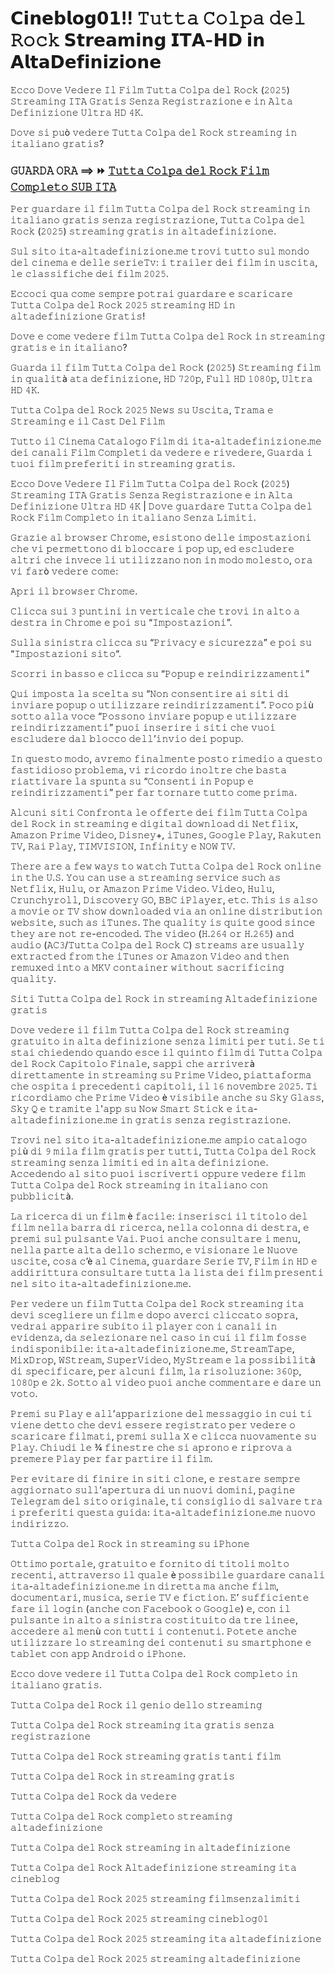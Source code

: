# 𝗖𝗶𝗻𝗲𝗯𝗹𝗼𝗴𝟬𝟭!! 𝚃𝚞𝚝𝚝𝚊 𝙲𝚘𝚕𝚙𝚊 𝚍𝚎𝚕 𝚁𝚘𝚌𝚔 𝗦𝘁𝗿𝗲𝗮𝗺𝗶𝗻𝗴 𝗜𝗧𝗔-𝗛𝗗 𝗶𝗻 𝗔𝗹𝘁𝗮𝗗𝗲𝗳𝗶𝗻𝗶𝘇𝗶𝗼𝗻𝗲

𝙴𝚌𝚌𝚘 𝙳𝚘𝚟𝚎 𝚅𝚎𝚍𝚎𝚛𝚎 𝙸𝚕 𝙵𝚒𝚕𝚖 𝚃𝚞𝚝𝚝𝚊 𝙲𝚘𝚕𝚙𝚊 𝚍𝚎𝚕 𝚁𝚘𝚌𝚔 (𝟸𝟶𝟸𝟻) 𝚂𝚝𝚛𝚎𝚊𝚖𝚒𝚗𝚐 𝙸𝚃𝙰 𝙶𝚛𝚊𝚝𝚒𝚜 𝚂𝚎𝚗𝚣𝚊 𝚁𝚎𝚐𝚒𝚜𝚝𝚛𝚊𝚣𝚒𝚘𝚗𝚎 𝚎 𝚒𝚗 𝙰𝚕𝚝𝚊 𝙳𝚎𝚏𝚒𝚗𝚒𝚣𝚒𝚘𝚗𝚎 𝚄𝚕𝚝𝚛𝚊 𝙷𝙳 𝟺𝙺.

𝙳𝚘𝚟𝚎 𝚜𝚒 𝚙𝚞ò 𝚟𝚎𝚍𝚎𝚛𝚎 𝚃𝚞𝚝𝚝𝚊 𝙲𝚘𝚕𝚙𝚊 𝚍𝚎𝚕 𝚁𝚘𝚌𝚔 𝚜𝚝𝚛𝚎𝚊𝚖𝚒𝚗𝚐 𝚒𝚗 𝚒𝚝𝚊𝚕𝚒𝚊𝚗𝚘 𝚐𝚛𝚊𝚝𝚒𝚜?

### 𝙶𝚄𝙰𝚁𝙳𝙰 𝙾𝚁𝙰 ⟹ ⏩ [𝚃𝚞𝚝𝚝𝚊 𝙲𝚘𝚕𝚙𝚊 𝚍𝚎𝚕 𝚁𝚘𝚌𝚔 𝙵𝚒𝚕𝚖 𝙲𝚘𝚖𝚙𝚕𝚎𝚝𝚘 𝚂𝚄𝙱 𝙸𝚃𝙰](https://tinyurl.com/2d92thhv)

𝙿𝚎𝚛 𝚐𝚞𝚊𝚛𝚍𝚊𝚛𝚎 𝚒𝚕 𝚏𝚒𝚕𝚖 𝚃𝚞𝚝𝚝𝚊 𝙲𝚘𝚕𝚙𝚊 𝚍𝚎𝚕 𝚁𝚘𝚌𝚔 𝚜𝚝𝚛𝚎𝚊𝚖𝚒𝚗𝚐 𝚒𝚗 𝚒𝚝𝚊𝚕𝚒𝚊𝚗𝚘 𝚐𝚛𝚊𝚝𝚒𝚜 𝚜𝚎𝚗𝚣𝚊 𝚛𝚎𝚐𝚒𝚜𝚝𝚛𝚊𝚣𝚒𝚘𝚗𝚎, 𝚃𝚞𝚝𝚝𝚊 𝙲𝚘𝚕𝚙𝚊 𝚍𝚎𝚕 𝚁𝚘𝚌𝚔 (𝟸𝟶𝟸𝟻) 𝚜𝚝𝚛𝚎𝚊𝚖𝚒𝚗𝚐 𝚐𝚛𝚊𝚝𝚒𝚜 𝚒𝚗 𝚊𝚕𝚝𝚊𝚍𝚎𝚏𝚒𝚗𝚒𝚣𝚒𝚘𝚗𝚎.

𝚂𝚞𝚕 𝚜𝚒𝚝𝚘 𝚒𝚝𝚊-𝚊𝚕𝚝𝚊𝚍𝚎𝚏𝚒𝚗𝚒𝚣𝚒𝚘𝚗𝚎.𝚖𝚎 𝚝𝚛𝚘𝚟𝚒 𝚝𝚞𝚝𝚝𝚘 𝚜𝚞𝚕 𝚖𝚘𝚗𝚍𝚘 𝚍𝚎𝚕 𝚌𝚒𝚗𝚎𝚖𝚊 𝚎 𝚍𝚎𝚕𝚕𝚎 𝚜𝚎𝚛𝚒𝚎𝚃𝚟: 𝚒 𝚝𝚛𝚊𝚒𝚕𝚎𝚛 𝚍𝚎𝚒 𝚏𝚒𝚕𝚖 𝚒𝚗 𝚞𝚜𝚌𝚒𝚝𝚊, 𝚕𝚎 𝚌𝚕𝚊𝚜𝚜𝚒𝚏𝚒𝚌𝚑𝚎 𝚍𝚎𝚒 𝚏𝚒𝚕𝚖 𝟸𝟶𝟸𝟻.

𝙴𝚌𝚌𝚘𝚌𝚒 𝚚𝚞𝚊 𝚌𝚘𝚖𝚎 𝚜𝚎𝚖𝚙𝚛𝚎 𝚙𝚘𝚝𝚛𝚊𝚒 𝚐𝚞𝚊𝚛𝚍𝚊𝚛𝚎 𝚎 𝚜𝚌𝚊𝚛𝚒𝚌𝚊𝚛𝚎 𝚃𝚞𝚝𝚝𝚊 𝙲𝚘𝚕𝚙𝚊 𝚍𝚎𝚕 𝚁𝚘𝚌𝚔 𝟸𝟶𝟸𝟻 𝚜𝚝𝚛𝚎𝚊𝚖𝚒𝚗𝚐 𝙷𝙳 𝚒𝚗 𝚊𝚕𝚝𝚊𝚍𝚎𝚏𝚒𝚗𝚒𝚣𝚒𝚘𝚗𝚎 𝙶𝚛𝚊𝚝𝚒𝚜!

𝙳𝚘𝚟𝚎 𝚎 𝚌𝚘𝚖𝚎 𝚟𝚎𝚍𝚎𝚛𝚎 𝚏𝚒𝚕𝚖 𝚃𝚞𝚝𝚝𝚊 𝙲𝚘𝚕𝚙𝚊 𝚍𝚎𝚕 𝚁𝚘𝚌𝚔 𝚒𝚗 𝚜𝚝𝚛𝚎𝚊𝚖𝚒𝚗𝚐 𝚐𝚛𝚊𝚝𝚒𝚜 𝚎 𝚒𝚗 𝚒𝚝𝚊𝚕𝚒𝚊𝚗𝚘?

𝙶𝚞𝚊𝚛𝚍𝚊 𝚒𝚕 𝚏𝚒𝚕𝚖 𝚃𝚞𝚝𝚝𝚊 𝙲𝚘𝚕𝚙𝚊 𝚍𝚎𝚕 𝚁𝚘𝚌𝚔 (𝟸𝟶𝟸𝟻) 𝚂𝚝𝚛𝚎𝚊𝚖𝚒𝚗𝚐 𝚏𝚒𝚕𝚖 𝚒𝚗 𝚚𝚞𝚊𝚕𝚒𝚝à 𝚊𝚝𝚊 𝚍𝚎𝚏𝚒𝚗𝚒𝚣𝚒𝚘𝚗𝚎, 𝙷𝙳 𝟽𝟸𝟶𝚙, 𝙵𝚞𝚕𝚕 𝙷𝙳 𝟷𝟶𝟾𝟶𝚙, 𝚄𝚕𝚝𝚛𝚊 𝙷𝙳 𝟺𝙺.

𝚃𝚞𝚝𝚝𝚊 𝙲𝚘𝚕𝚙𝚊 𝚍𝚎𝚕 𝚁𝚘𝚌𝚔 𝟸𝟶𝟸𝟻 𝙽𝚎𝚠𝚜 𝚜𝚞 𝚄𝚜𝚌𝚒𝚝𝚊, 𝚃𝚛𝚊𝚖𝚊 𝚎 𝚂𝚝𝚛𝚎𝚊𝚖𝚒𝚗𝚐 𝚎 𝚒𝚕 𝙲𝚊𝚜𝚝 𝙳𝚎𝚕 𝙵𝚒𝚕𝚖

𝚃𝚞𝚝𝚝𝚘 𝚒𝚕 𝙲𝚒𝚗𝚎𝚖𝚊 𝙲𝚊𝚝𝚊𝚕𝚘𝚐𝚘 𝙵𝚒𝚕𝚖 𝚍𝚒 𝚒𝚝𝚊-𝚊𝚕𝚝𝚊𝚍𝚎𝚏𝚒𝚗𝚒𝚣𝚒𝚘𝚗𝚎.𝚖𝚎 𝚍𝚎𝚒 𝚌𝚊𝚗𝚊𝚕𝚒 𝙵𝚒𝚕𝚖 𝙲𝚘𝚖𝚙𝚕𝚎𝚝𝚒 𝚍𝚊 𝚟𝚎𝚍𝚎𝚛𝚎 𝚎 𝚛𝚒𝚟𝚎𝚍𝚎𝚛𝚎, 𝙶𝚞𝚊𝚛𝚍𝚊 𝚒 𝚝𝚞𝚘𝚒 𝚏𝚒𝚕𝚖 𝚙𝚛𝚎𝚏𝚎𝚛𝚒𝚝𝚒 𝚒𝚗 𝚜𝚝𝚛𝚎𝚊𝚖𝚒𝚗𝚐 𝚐𝚛𝚊𝚝𝚒𝚜.

𝙴𝚌𝚌𝚘 𝙳𝚘𝚟𝚎 𝚅𝚎𝚍𝚎𝚛𝚎 𝙸𝚕 𝙵𝚒𝚕𝚖 𝚃𝚞𝚝𝚝𝚊 𝙲𝚘𝚕𝚙𝚊 𝚍𝚎𝚕 𝚁𝚘𝚌𝚔 (𝟸𝟶𝟸𝟻) 𝚂𝚝𝚛𝚎𝚊𝚖𝚒𝚗𝚐 𝙸𝚃𝙰 𝙶𝚛𝚊𝚝𝚒𝚜 𝚂𝚎𝚗𝚣𝚊 𝚁𝚎𝚐𝚒𝚜𝚝𝚛𝚊𝚣𝚒𝚘𝚗𝚎 𝚎 𝚒𝚗 𝙰𝚕𝚝𝚊 𝙳𝚎𝚏𝚒𝚗𝚒𝚣𝚒𝚘𝚗𝚎 𝚄𝚕𝚝𝚛𝚊 𝙷𝙳 𝟺𝙺 | 𝙳𝚘𝚟𝚎 𝚐𝚞𝚊𝚛𝚍𝚊𝚛𝚎 𝚃𝚞𝚝𝚝𝚊 𝙲𝚘𝚕𝚙𝚊 𝚍𝚎𝚕 𝚁𝚘𝚌𝚔 𝙵𝚒𝚕𝚖 𝙲𝚘𝚖𝚙𝚕𝚎𝚝𝚘 𝚒𝚗 𝚒𝚝𝚊𝚕𝚒𝚊𝚗𝚘 𝚂𝚎𝚗𝚣𝚊 𝙻𝚒𝚖𝚒𝚝𝚒.

𝙶𝚛𝚊𝚣𝚒𝚎 𝚊𝚕 𝚋𝚛𝚘𝚠𝚜𝚎𝚛 𝙲𝚑𝚛𝚘𝚖𝚎, 𝚎𝚜𝚒𝚜𝚝𝚘𝚗𝚘 𝚍𝚎𝚕𝚕𝚎 𝚒𝚖𝚙𝚘𝚜𝚝𝚊𝚣𝚒𝚘𝚗𝚒 𝚌𝚑𝚎 𝚟𝚒 𝚙𝚎𝚛𝚖𝚎𝚝𝚝𝚘𝚗𝚘 𝚍𝚒 𝚋𝚕𝚘𝚌𝚌𝚊𝚛𝚎 𝚒 𝚙𝚘𝚙 𝚞𝚙, 𝚎𝚍 𝚎𝚜𝚌𝚕𝚞𝚍𝚎𝚛𝚎 𝚊𝚕𝚝𝚛𝚒 𝚌𝚑𝚎 𝚒𝚗𝚟𝚎𝚌𝚎 𝚕𝚒 𝚞𝚝𝚒𝚕𝚒𝚣𝚣𝚊𝚗𝚘 𝚗𝚘𝚗 𝚒𝚗 𝚖𝚘𝚍𝚘 𝚖𝚘𝚕𝚎𝚜𝚝𝚘, 𝚘𝚛𝚊 𝚟𝚒 𝚏𝚊𝚛ò 𝚟𝚎𝚍𝚎𝚛𝚎 𝚌𝚘𝚖𝚎:

𝙰𝚙𝚛𝚒 𝚒𝚕 𝚋𝚛𝚘𝚠𝚜𝚎𝚛 𝙲𝚑𝚛𝚘𝚖𝚎.

𝙲𝚕𝚒𝚌𝚌𝚊 𝚜𝚞𝚒 𝟹 𝚙𝚞𝚗𝚝𝚒𝚗𝚒 𝚒𝚗 𝚟𝚎𝚛𝚝𝚒𝚌𝚊𝚕𝚎 𝚌𝚑𝚎 𝚝𝚛𝚘𝚟𝚒 𝚒𝚗 𝚊𝚕𝚝𝚘 𝚊 𝚍𝚎𝚜𝚝𝚛𝚊 𝚒𝚗 𝙲𝚑𝚛𝚘𝚖𝚎 𝚎 𝚙𝚘𝚒 𝚜𝚞 “𝙸𝚖𝚙𝚘𝚜𝚝𝚊𝚣𝚒𝚘𝚗𝚒”.

𝚂𝚞𝚕𝚕𝚊 𝚜𝚒𝚗𝚒𝚜𝚝𝚛𝚊 𝚌𝚕𝚒𝚌𝚌𝚊 𝚜𝚞 “𝙿𝚛𝚒𝚟𝚊𝚌𝚢 𝚎 𝚜𝚒𝚌𝚞𝚛𝚎𝚣𝚣𝚊” 𝚎 𝚙𝚘𝚒 𝚜𝚞 “𝙸𝚖𝚙𝚘𝚜𝚝𝚊𝚣𝚒𝚘𝚗𝚒 𝚜𝚒𝚝𝚘“.

𝚂𝚌𝚘𝚛𝚛𝚒 𝚒𝚗 𝚋𝚊𝚜𝚜𝚘 𝚎 𝚌𝚕𝚒𝚌𝚌𝚊 𝚜𝚞 “𝙿𝚘𝚙𝚞𝚙 𝚎 𝚛𝚎𝚒𝚗𝚍𝚒𝚛𝚒𝚣𝚣𝚊𝚖𝚎𝚗𝚝𝚒”

𝚀𝚞𝚒 𝚒𝚖𝚙𝚘𝚜𝚝𝚊 𝚕𝚊 𝚜𝚌𝚎𝚕𝚝𝚊 𝚜𝚞 “𝙽𝚘𝚗 𝚌𝚘𝚗𝚜𝚎𝚗𝚝𝚒𝚛𝚎 𝚊𝚒 𝚜𝚒𝚝𝚒 𝚍𝚒 𝚒𝚗𝚟𝚒𝚊𝚛𝚎 𝚙𝚘𝚙𝚞𝚙 𝚘 𝚞𝚝𝚒𝚕𝚒𝚣𝚣𝚊𝚛𝚎 𝚛𝚎𝚒𝚗𝚍𝚒𝚛𝚒𝚣𝚣𝚊𝚖𝚎𝚗𝚝𝚒”. 𝙿𝚘𝚌𝚘 𝚙𝚒ù 𝚜𝚘𝚝𝚝𝚘 𝚊𝚕𝚕𝚊 𝚟𝚘𝚌𝚎 “𝙿𝚘𝚜𝚜𝚘𝚗𝚘 𝚒𝚗𝚟𝚒𝚊𝚛𝚎 𝚙𝚘𝚙𝚞𝚙 𝚎 𝚞𝚝𝚒𝚕𝚒𝚣𝚣𝚊𝚛𝚎 𝚛𝚎𝚒𝚗𝚍𝚒𝚛𝚒𝚣𝚣𝚊𝚖𝚎𝚗𝚝𝚒” 𝚙𝚞𝚘𝚒 𝚒𝚗𝚜𝚎𝚛𝚒𝚛𝚎 𝚒 𝚜𝚒𝚝𝚒 𝚌𝚑𝚎 𝚟𝚞𝚘𝚒 𝚎𝚜𝚌𝚕𝚞𝚍𝚎𝚛𝚎 𝚍𝚊𝚕 𝚋𝚕𝚘𝚌𝚌𝚘 𝚍𝚎𝚕𝚕’𝚒𝚗𝚟𝚒𝚘 𝚍𝚎𝚒 𝚙𝚘𝚙𝚞𝚙.

𝙸𝚗 𝚚𝚞𝚎𝚜𝚝𝚘 𝚖𝚘𝚍𝚘, 𝚊𝚟𝚛𝚎𝚖𝚘 𝚏𝚒𝚗𝚊𝚕𝚖𝚎𝚗𝚝𝚎 𝚙𝚘𝚜𝚝𝚘 𝚛𝚒𝚖𝚎𝚍𝚒𝚘 𝚊 𝚚𝚞𝚎𝚜𝚝𝚘 𝚏𝚊𝚜𝚝𝚒𝚍𝚒𝚘𝚜𝚘 𝚙𝚛𝚘𝚋𝚕𝚎𝚖𝚊, 𝚟𝚒 𝚛𝚒𝚌𝚘𝚛𝚍𝚘 𝚒𝚗𝚘𝚕𝚝𝚛𝚎 𝚌𝚑𝚎 𝚋𝚊𝚜𝚝𝚊 𝚛𝚒𝚊𝚝𝚝𝚒𝚟𝚊𝚛𝚎 𝚕𝚊 𝚜𝚙𝚞𝚗𝚝𝚊 𝚜𝚞 “𝙲𝚘𝚗𝚜𝚎𝚗𝚝𝚒 𝚒𝚗 𝙿𝚘𝚙𝚞𝚙 𝚎 𝚛𝚎𝚒𝚗𝚍𝚒𝚛𝚒𝚣𝚣𝚊𝚖𝚎𝚗𝚝𝚒” 𝚙𝚎𝚛 𝚏𝚊𝚛 𝚝𝚘𝚛𝚗𝚊𝚛𝚎 𝚝𝚞𝚝𝚝𝚘 𝚌𝚘𝚖𝚎 𝚙𝚛𝚒𝚖𝚊.

𝙰𝚕𝚌𝚞𝚗𝚒 𝚜𝚒𝚝𝚒 𝙲𝚘𝚗𝚏𝚛𝚘𝚗𝚝𝚊 𝚕𝚎 𝚘𝚏𝚏𝚎𝚛𝚝𝚎 𝚍𝚎𝚒 𝚏𝚒𝚕𝚖 𝚃𝚞𝚝𝚝𝚊 𝙲𝚘𝚕𝚙𝚊 𝚍𝚎𝚕 𝚁𝚘𝚌𝚔 𝚒𝚗 𝚜𝚝𝚛𝚎𝚊𝚖𝚒𝚗𝚐 𝚎 𝚍𝚒𝚐𝚒𝚝𝚊𝚕 𝚍𝚘𝚠𝚗𝚕𝚘𝚊𝚍 𝚍𝚒 𝙽𝚎𝚝𝚏𝚕𝚒𝚡, 𝙰𝚖𝚊𝚣𝚘𝚗 𝙿𝚛𝚒𝚖𝚎 𝚅𝚒𝚍𝚎𝚘, 𝙳𝚒𝚜𝚗𝚎𝚢+, 𝚒𝚃𝚞𝚗𝚎𝚜, 𝙶𝚘𝚘𝚐𝚕𝚎 𝙿𝚕𝚊𝚢, 𝚁𝚊𝚔𝚞𝚝𝚎𝚗 𝚃𝚅, 𝚁𝚊𝚒 𝙿𝚕𝚊𝚢, 𝚃𝙸𝙼𝚅𝙸𝚂𝙸𝙾𝙽, 𝙸𝚗𝚏𝚒𝚗𝚒𝚝𝚢 𝚎 𝙽𝙾𝚆 𝚃𝚅.

𝚃𝚑𝚎𝚛𝚎 𝚊𝚛𝚎 𝚊 𝚏𝚎𝚠 𝚠𝚊𝚢𝚜 𝚝𝚘 𝚠𝚊𝚝𝚌𝚑 𝚃𝚞𝚝𝚝𝚊 𝙲𝚘𝚕𝚙𝚊 𝚍𝚎𝚕 𝚁𝚘𝚌𝚔 𝚘𝚗𝚕𝚒𝚗𝚎 𝚒𝚗 𝚝𝚑𝚎 𝚄.𝚂. 𝚈𝚘𝚞 𝚌𝚊𝚗 𝚞𝚜𝚎 𝚊 𝚜𝚝𝚛𝚎𝚊𝚖𝚒𝚗𝚐 𝚜𝚎𝚛𝚟𝚒𝚌𝚎 𝚜𝚞𝚌𝚑 𝚊𝚜 𝙽𝚎𝚝𝚏𝚕𝚒𝚡, 𝙷𝚞𝚕𝚞, 𝚘𝚛 𝙰𝚖𝚊𝚣𝚘𝚗 𝙿𝚛𝚒𝚖𝚎 𝚅𝚒𝚍𝚎𝚘. 𝚅𝚒𝚍𝚎𝚘, 𝙷𝚞𝚕𝚞, 𝙲𝚛𝚞𝚗𝚌𝚑𝚢𝚛𝚘𝚕𝚕, 𝙳𝚒𝚜𝚌𝚘𝚟𝚎𝚛𝚢 𝙶𝙾, 𝙱𝙱𝙲 𝚒𝙿𝚕𝚊𝚢𝚎𝚛, 𝚎𝚝𝚌. 𝚃𝚑𝚒𝚜 𝚒𝚜 𝚊𝚕𝚜𝚘 𝚊 𝚖𝚘𝚟𝚒𝚎 𝚘𝚛 𝚃𝚅 𝚜𝚑𝚘𝚠 𝚍𝚘𝚠𝚗𝚕𝚘𝚊𝚍𝚎𝚍 𝚟𝚒𝚊 𝚊𝚗 𝚘𝚗𝚕𝚒𝚗𝚎 𝚍𝚒𝚜𝚝𝚛𝚒𝚋𝚞𝚝𝚒𝚘𝚗 𝚠𝚎𝚋𝚜𝚒𝚝𝚎, 𝚜𝚞𝚌𝚑 𝚊𝚜 𝚒𝚃𝚞𝚗𝚎𝚜. 𝚃𝚑𝚎 𝚚𝚞𝚊𝚕𝚒𝚝𝚢 𝚒𝚜 𝚚𝚞𝚒𝚝𝚎 𝚐𝚘𝚘𝚍 𝚜𝚒𝚗𝚌𝚎 𝚝𝚑𝚎𝚢 𝚊𝚛𝚎 𝚗𝚘𝚝 𝚛𝚎-𝚎𝚗𝚌𝚘𝚍𝚎𝚍. 𝚃𝚑𝚎 𝚟𝚒𝚍𝚎𝚘 (𝙷.𝟸𝟼𝟺 𝚘𝚛 𝙷.𝟸𝟼𝟻) 𝚊𝚗𝚍 𝚊𝚞𝚍𝚒𝚘 (𝙰𝙲𝟹/𝚃𝚞𝚝𝚝𝚊 𝙲𝚘𝚕𝚙𝚊 𝚍𝚎𝚕 𝚁𝚘𝚌𝚔 𝙲) 𝚜𝚝𝚛𝚎𝚊𝚖𝚜 𝚊𝚛𝚎 𝚞𝚜𝚞𝚊𝚕𝚕𝚢 𝚎𝚡𝚝𝚛𝚊𝚌𝚝𝚎𝚍 𝚏𝚛𝚘𝚖 𝚝𝚑𝚎 𝚒𝚃𝚞𝚗𝚎𝚜 𝚘𝚛 𝙰𝚖𝚊𝚣𝚘𝚗 𝚅𝚒𝚍𝚎𝚘 𝚊𝚗𝚍 𝚝𝚑𝚎𝚗 𝚛𝚎𝚖𝚞𝚡𝚎𝚍 𝚒𝚗𝚝𝚘 𝚊 𝙼𝙺𝚅 𝚌𝚘𝚗𝚝𝚊𝚒𝚗𝚎𝚛 𝚠𝚒𝚝𝚑𝚘𝚞𝚝 𝚜𝚊𝚌𝚛𝚒𝚏𝚒𝚌𝚒𝚗𝚐 𝚚𝚞𝚊𝚕𝚒𝚝𝚢.

𝚂𝚒𝚝𝚒 𝚃𝚞𝚝𝚝𝚊 𝙲𝚘𝚕𝚙𝚊 𝚍𝚎𝚕 𝚁𝚘𝚌𝚔 𝚒𝚗 𝚜𝚝𝚛𝚎𝚊𝚖𝚒𝚗𝚐 𝙰𝚕𝚝𝚊𝚍𝚎𝚏𝚒𝚗𝚒𝚣𝚒𝚘𝚗𝚎 𝚐𝚛𝚊𝚝𝚒𝚜

𝙳𝚘𝚟𝚎 𝚟𝚎𝚍𝚎𝚛𝚎 𝚒𝚕 𝚏𝚒𝚕𝚖 𝚃𝚞𝚝𝚝𝚊 𝙲𝚘𝚕𝚙𝚊 𝚍𝚎𝚕 𝚁𝚘𝚌𝚔 𝚜𝚝𝚛𝚎𝚊𝚖𝚒𝚗𝚐 𝚐𝚛𝚊𝚝𝚞𝚒𝚝𝚘 𝚒𝚗 𝚊𝚕𝚝𝚊 𝚍𝚎𝚏𝚒𝚗𝚒𝚣𝚒𝚘𝚗𝚎 𝚜𝚎𝚗𝚣𝚊 𝚕𝚒𝚖𝚒𝚝𝚒 𝚙𝚎𝚛 𝚝𝚞𝚝𝚒. 𝚂𝚎 𝚝𝚒 𝚜𝚝𝚊𝚒 𝚌𝚑𝚒𝚎𝚍𝚎𝚗𝚍𝚘 𝚚𝚞𝚊𝚗𝚍𝚘 𝚎𝚜𝚌𝚎 𝚒𝚕 𝚚𝚞𝚒𝚗𝚝𝚘 𝚏𝚒𝚕𝚖 𝚍𝚒 𝚃𝚞𝚝𝚝𝚊 𝙲𝚘𝚕𝚙𝚊 𝚍𝚎𝚕 𝚁𝚘𝚌𝚔 𝙲𝚊𝚙𝚒𝚝𝚘𝚕𝚘 𝙵𝚒𝚗𝚊𝚕𝚎, 𝚜𝚊𝚙𝚙𝚒 𝚌𝚑𝚎 𝚊𝚛𝚛𝚒𝚟𝚎𝚛à 𝚍𝚒𝚛𝚎𝚝𝚝𝚊𝚖𝚎𝚗𝚝𝚎 𝚒𝚗 𝚜𝚝𝚛𝚎𝚊𝚖𝚒𝚗𝚐 𝚜𝚞 𝙿𝚛𝚒𝚖𝚎 𝚅𝚒𝚍𝚎𝚘, 𝚙𝚒𝚊𝚝𝚝𝚊𝚏𝚘𝚛𝚖𝚊 𝚌𝚑𝚎 𝚘𝚜𝚙𝚒𝚝𝚊 𝚒 𝚙𝚛𝚎𝚌𝚎𝚍𝚎𝚗𝚝𝚒 𝚌𝚊𝚙𝚒𝚝𝚘𝚕𝚒, 𝚒𝚕 𝟷𝟼 𝚗𝚘𝚟𝚎𝚖𝚋𝚛𝚎 𝟸𝟶𝟸𝟻. 𝚃𝚒 𝚛𝚒𝚌𝚘𝚛𝚍𝚒𝚊𝚖𝚘 𝚌𝚑𝚎 𝙿𝚛𝚒𝚖𝚎 𝚅𝚒𝚍𝚎𝚘 è 𝚟𝚒𝚜𝚒𝚋𝚒𝚕𝚎 𝚊𝚗𝚌𝚑𝚎 𝚜𝚞 𝚂𝚔𝚢 𝙶𝚕𝚊𝚜𝚜, 𝚂𝚔𝚢 𝚀 𝚎 𝚝𝚛𝚊𝚖𝚒𝚝𝚎 𝚕'𝚊𝚙𝚙 𝚜𝚞 𝙽𝚘𝚠 𝚂𝚖𝚊𝚛𝚝 𝚂𝚝𝚒𝚌𝚔 𝚎 𝚒𝚝𝚊-𝚊𝚕𝚝𝚊𝚍𝚎𝚏𝚒𝚗𝚒𝚣𝚒𝚘𝚗𝚎.𝚖𝚎 𝚒𝚗 𝚐𝚛𝚊𝚝𝚒𝚜 𝚜𝚎𝚗𝚣𝚊 𝚛𝚎𝚐𝚒𝚜𝚝𝚛𝚊𝚣𝚒𝚘𝚗𝚎.

𝚃𝚛𝚘𝚟𝚒 𝚗𝚎𝚕 𝚜𝚒𝚝𝚘 𝚒𝚝𝚊-𝚊𝚕𝚝𝚊𝚍𝚎𝚏𝚒𝚗𝚒𝚣𝚒𝚘𝚗𝚎.𝚖𝚎 𝚊𝚖𝚙𝚒𝚘 𝚌𝚊𝚝𝚊𝚕𝚘𝚐𝚘 𝚙𝚒ù 𝚍𝚒 𝟿 𝚖𝚒𝚕𝚊 𝚏𝚒𝚕𝚖 𝚐𝚛𝚊𝚝𝚒𝚜 𝚙𝚎𝚛 𝚝𝚞𝚝𝚝𝚒, 𝚃𝚞𝚝𝚝𝚊 𝙲𝚘𝚕𝚙𝚊 𝚍𝚎𝚕 𝚁𝚘𝚌𝚔 𝚜𝚝𝚛𝚎𝚊𝚖𝚒𝚗𝚐 𝚜𝚎𝚗𝚣𝚊 𝚕𝚒𝚖𝚒𝚝𝚒 𝚎𝚍 𝚒𝚗 𝚊𝚕𝚝𝚊 𝚍𝚎𝚏𝚒𝚗𝚒𝚣𝚒𝚘𝚗𝚎. 𝙰𝚌𝚌𝚎𝚍𝚎𝚗𝚍𝚘 𝚊𝚕 𝚜𝚒𝚝𝚘 𝚙𝚞𝚘𝚒 𝚒𝚜𝚌𝚛𝚒𝚟𝚎𝚛𝚝𝚒 𝚘𝚙𝚙𝚞𝚛𝚎 𝚟𝚎𝚍𝚎𝚛𝚎 𝚏𝚒𝚕𝚖 𝚃𝚞𝚝𝚝𝚊 𝙲𝚘𝚕𝚙𝚊 𝚍𝚎𝚕 𝚁𝚘𝚌𝚔 𝚜𝚝𝚛𝚎𝚊𝚖𝚒𝚗𝚐 𝚒𝚗 𝚒𝚝𝚊𝚕𝚒𝚊𝚗𝚘 𝚌𝚘𝚗 𝚙𝚞𝚋𝚋𝚕𝚒𝚌𝚒𝚝à.

𝙻𝚊 𝚛𝚒𝚌𝚎𝚛𝚌𝚊 𝚍𝚒 𝚞𝚗 𝚏𝚒𝚕𝚖 è 𝚏𝚊𝚌𝚒𝚕𝚎: 𝚒𝚗𝚜𝚎𝚛𝚒𝚜𝚌𝚒 𝚒𝚕 𝚝𝚒𝚝𝚘𝚕𝚘 𝚍𝚎𝚕 𝚏𝚒𝚕𝚖 𝚗𝚎𝚕𝚕𝚊 𝚋𝚊𝚛𝚛𝚊 𝚍𝚒 𝚛𝚒𝚌𝚎𝚛𝚌𝚊, 𝚗𝚎𝚕𝚕𝚊 𝚌𝚘𝚕𝚘𝚗𝚗𝚊 𝚍𝚒 𝚍𝚎𝚜𝚝𝚛𝚊, 𝚎 𝚙𝚛𝚎𝚖𝚒 𝚜𝚞𝚕 𝚙𝚞𝚕𝚜𝚊𝚗𝚝𝚎 𝚅𝚊𝚒. 𝙿𝚞𝚘𝚒 𝚊𝚗𝚌𝚑𝚎 𝚌𝚘𝚗𝚜𝚞𝚕𝚝𝚊𝚛𝚎 𝚒 𝚖𝚎𝚗𝚞, 𝚗𝚎𝚕𝚕𝚊 𝚙𝚊𝚛𝚝𝚎 𝚊𝚕𝚝𝚊 𝚍𝚎𝚕𝚕𝚘 𝚜𝚌𝚑𝚎𝚛𝚖𝚘, 𝚎 𝚟𝚒𝚜𝚒𝚘𝚗𝚊𝚛𝚎 𝚕𝚎 𝙽𝚞𝚘𝚟𝚎 𝚞𝚜𝚌𝚒𝚝𝚎, 𝚌𝚘𝚜𝚊 𝚌’è 𝚊𝚕 𝙲𝚒𝚗𝚎𝚖𝚊, 𝚐𝚞𝚊𝚛𝚍𝚊𝚛𝚎 𝚂𝚎𝚛𝚒𝚎 𝚃𝚅, 𝙵𝚒𝚕𝚖 𝚒𝚗 𝙷𝙳 𝚎 𝚊𝚍𝚍𝚒𝚛𝚒𝚝𝚝𝚞𝚛𝚊 𝚌𝚘𝚗𝚜𝚞𝚕𝚝𝚊𝚛𝚎 𝚝𝚞𝚝𝚝𝚊 𝚕𝚊 𝚕𝚒𝚜𝚝𝚊 𝚍𝚎𝚒 𝚏𝚒𝚕𝚖 𝚙𝚛𝚎𝚜𝚎𝚗𝚝𝚒 𝚗𝚎𝚕 𝚜𝚒𝚝𝚘 𝚒𝚝𝚊-𝚊𝚕𝚝𝚊𝚍𝚎𝚏𝚒𝚗𝚒𝚣𝚒𝚘𝚗𝚎.𝚖𝚎.

𝙿𝚎𝚛 𝚟𝚎𝚍𝚎𝚛𝚎 𝚞𝚗 𝚏𝚒𝚕𝚖 𝚃𝚞𝚝𝚝𝚊 𝙲𝚘𝚕𝚙𝚊 𝚍𝚎𝚕 𝚁𝚘𝚌𝚔 𝚜𝚝𝚛𝚎𝚊𝚖𝚒𝚗𝚐 𝚒𝚝𝚊 𝚍𝚎𝚟𝚒 𝚜𝚌𝚎𝚐𝚕𝚒𝚎𝚛𝚎 𝚞𝚗 𝚏𝚒𝚕𝚖 𝚎 𝚍𝚘𝚙𝚘 𝚊𝚟𝚎𝚛𝚌𝚒 𝚌𝚕𝚒𝚌𝚌𝚊𝚝𝚘 𝚜𝚘𝚙𝚛𝚊, 𝚟𝚎𝚍𝚛𝚊𝚒 𝚊𝚙𝚙𝚊𝚛𝚒𝚛𝚎 𝚜𝚞𝚋𝚒𝚝𝚘 𝚒𝚕 𝚙𝚕𝚊𝚢𝚎𝚛 𝚌𝚘𝚗 𝚒 𝚌𝚊𝚗𝚊𝚕𝚒 𝚒𝚗 𝚎𝚟𝚒𝚍𝚎𝚗𝚣𝚊, 𝚍𝚊 𝚜𝚎𝚕𝚎𝚣𝚒𝚘𝚗𝚊𝚛𝚎 𝚗𝚎𝚕 𝚌𝚊𝚜𝚘 𝚒𝚗 𝚌𝚞𝚒 𝚒𝚕 𝚏𝚒𝚕𝚖 𝚏𝚘𝚜𝚜𝚎 𝚒𝚗𝚍𝚒𝚜𝚙𝚘𝚗𝚒𝚋𝚒𝚕𝚎: 𝚒𝚝𝚊-𝚊𝚕𝚝𝚊𝚍𝚎𝚏𝚒𝚗𝚒𝚣𝚒𝚘𝚗𝚎.𝚖𝚎, 𝚂𝚝𝚛𝚎𝚊𝚖𝚃𝚊𝚙𝚎, 𝙼𝚒𝚡𝙳𝚛𝚘𝚙, 𝚆𝚂𝚝𝚛𝚎𝚊𝚖, 𝚂𝚞𝚙𝚎𝚛𝚅𝚒𝚍𝚎𝚘, 𝙼𝚢𝚂𝚝𝚛𝚎𝚊𝚖 𝚎 𝚕𝚊 𝚙𝚘𝚜𝚜𝚒𝚋𝚒𝚕𝚒𝚝à 𝚍𝚒 𝚜𝚙𝚎𝚌𝚒𝚏𝚒𝚌𝚊𝚛𝚎, 𝚙𝚎𝚛 𝚊𝚕𝚌𝚞𝚗𝚒 𝚏𝚒𝚕𝚖, 𝚕𝚊 𝚛𝚒𝚜𝚘𝚕𝚞𝚣𝚒𝚘𝚗𝚎: 𝟹𝟼𝟶𝚙, 𝟷𝟶𝟾𝟶𝚙 𝚎 𝟸𝚔. 𝚂𝚘𝚝𝚝𝚘 𝚊𝚕 𝚟𝚒𝚍𝚎𝚘 𝚙𝚞𝚘𝚒 𝚊𝚗𝚌𝚑𝚎 𝚌𝚘𝚖𝚖𝚎𝚗𝚝𝚊𝚛𝚎 𝚎 𝚍𝚊𝚛𝚎 𝚞𝚗 𝚟𝚘𝚝𝚘.

𝙿𝚛𝚎𝚖𝚒 𝚜𝚞 𝙿𝚕𝚊𝚢 𝚎 𝚊𝚕𝚕’𝚊𝚙𝚙𝚊𝚛𝚒𝚣𝚒𝚘𝚗𝚎 𝚍𝚎𝚕 𝚖𝚎𝚜𝚜𝚊𝚐𝚐𝚒𝚘 𝚒𝚗 𝚌𝚞𝚒 𝚝𝚒 𝚟𝚒𝚎𝚗𝚎 𝚍𝚎𝚝𝚝𝚘 𝚌𝚑𝚎 𝚍𝚎𝚟𝚒 𝚎𝚜𝚜𝚎𝚛𝚎 𝚛𝚎𝚐𝚒𝚜𝚝𝚛𝚊𝚝𝚘 𝚙𝚎𝚛 𝚟𝚎𝚍𝚎𝚛𝚎 𝚘 𝚜𝚌𝚊𝚛𝚒𝚌𝚊𝚛𝚎 𝚏𝚒𝚕𝚖𝚊𝚝𝚒, 𝚙𝚛𝚎𝚖𝚒 𝚜𝚞𝚕𝚕𝚊 𝚇 𝚎 𝚌𝚕𝚒𝚌𝚌𝚊 𝚗𝚞𝚘𝚟𝚊𝚖𝚎𝚗𝚝𝚎 𝚜𝚞 𝙿𝚕𝚊𝚢. 𝙲𝚑𝚒𝚞𝚍𝚒 𝚕𝚎 ¾ 𝚏𝚒𝚗𝚎𝚜𝚝𝚛𝚎 𝚌𝚑𝚎 𝚜𝚒 𝚊𝚙𝚛𝚘𝚗𝚘 𝚎 𝚛𝚒𝚙𝚛𝚘𝚟𝚊 𝚊 𝚙𝚛𝚎𝚖𝚎𝚛𝚎 𝙿𝚕𝚊𝚢 𝚙𝚎𝚛 𝚏𝚊𝚛 𝚙𝚊𝚛𝚝𝚒𝚛𝚎 𝚒𝚕 𝚏𝚒𝚕𝚖.

𝙿𝚎𝚛 𝚎𝚟𝚒𝚝𝚊𝚛𝚎 𝚍𝚒 𝚏𝚒𝚗𝚒𝚛𝚎 𝚒𝚗 𝚜𝚒𝚝𝚒 𝚌𝚕𝚘𝚗𝚎, 𝚎 𝚛𝚎𝚜𝚝𝚊𝚛𝚎 𝚜𝚎𝚖𝚙𝚛𝚎 𝚊𝚐𝚐𝚒𝚘𝚛𝚗𝚊𝚝𝚘 𝚜𝚞𝚕𝚕’𝚊𝚙𝚎𝚛𝚝𝚞𝚛𝚊 𝚍𝚒 𝚞𝚗 𝚗𝚞𝚘𝚟𝚒 𝚍𝚘𝚖𝚒𝚗𝚒, 𝚙𝚊𝚐𝚒𝚗𝚎 𝚃𝚎𝚕𝚎𝚐𝚛𝚊𝚖 𝚍𝚎𝚕 𝚜𝚒𝚝𝚘 𝚘𝚛𝚒𝚐𝚒𝚗𝚊𝚕𝚎, 𝚝𝚒 𝚌𝚘𝚗𝚜𝚒𝚐𝚕𝚒𝚘 𝚍𝚒 𝚜𝚊𝚕𝚟𝚊𝚛𝚎 𝚝𝚛𝚊 𝚒 𝚙𝚛𝚎𝚏𝚎𝚛𝚒𝚝𝚒 𝚚𝚞𝚎𝚜𝚝𝚊 𝚐𝚞𝚒𝚍𝚊: 𝚒𝚝𝚊-𝚊𝚕𝚝𝚊𝚍𝚎𝚏𝚒𝚗𝚒𝚣𝚒𝚘𝚗𝚎.𝚖𝚎 𝚗𝚞𝚘𝚟𝚘 𝚒𝚗𝚍𝚒𝚛𝚒𝚣𝚣𝚘.

𝚃𝚞𝚝𝚝𝚊 𝙲𝚘𝚕𝚙𝚊 𝚍𝚎𝚕 𝚁𝚘𝚌𝚔 𝚒𝚗 𝚜𝚝𝚛𝚎𝚊𝚖𝚒𝚗𝚐 𝚜𝚞 𝚒𝙿𝚑𝚘𝚗𝚎

𝙾𝚝𝚝𝚒𝚖𝚘 𝚙𝚘𝚛𝚝𝚊𝚕𝚎, 𝚐𝚛𝚊𝚝𝚞𝚒𝚝𝚘 𝚎 𝚏𝚘𝚛𝚗𝚒𝚝𝚘 𝚍𝚒 𝚝𝚒𝚝𝚘𝚕𝚒 𝚖𝚘𝚕𝚝𝚘 𝚛𝚎𝚌𝚎𝚗𝚝𝚒, 𝚊𝚝𝚝𝚛𝚊𝚟𝚎𝚛𝚜𝚘 𝚒𝚕 𝚚𝚞𝚊𝚕𝚎 è 𝚙𝚘𝚜𝚜𝚒𝚋𝚒𝚕𝚎 𝚐𝚞𝚊𝚛𝚍𝚊𝚛𝚎 𝚌𝚊𝚗𝚊𝚕𝚒 𝚒𝚝𝚊-𝚊𝚕𝚝𝚊𝚍𝚎𝚏𝚒𝚗𝚒𝚣𝚒𝚘𝚗𝚎.𝚖𝚎 𝚒𝚗 𝚍𝚒𝚛𝚎𝚝𝚝𝚊 𝚖𝚊 𝚊𝚗𝚌𝚑𝚎 𝚏𝚒𝚕𝚖, 𝚍𝚘𝚌𝚞𝚖𝚎𝚗𝚝𝚊𝚛𝚒, 𝚖𝚞𝚜𝚒𝚌𝚊, 𝚜𝚎𝚛𝚒𝚎 𝚃𝚅 𝚎 𝚏𝚒𝚌𝚝𝚒𝚘𝚗. 𝙴’ 𝚜𝚞𝚏𝚏𝚒𝚌𝚒𝚎𝚗𝚝𝚎 𝚏𝚊𝚛𝚎 𝚒𝚕 𝚕𝚘𝚐𝚒𝚗 (𝚊𝚗𝚌𝚑𝚎 𝚌𝚘𝚗 𝙵𝚊𝚌𝚎𝚋𝚘𝚘𝚔 𝚘 𝙶𝚘𝚘𝚐𝚕𝚎) 𝚎, 𝚌𝚘𝚗 𝚒𝚕 𝚙𝚞𝚕𝚜𝚊𝚗𝚝𝚎 𝚒𝚗 𝚊𝚕𝚝𝚘 𝚊 𝚜𝚒𝚗𝚒𝚜𝚝𝚛𝚊 𝚌𝚘𝚜𝚝𝚒𝚝𝚞𝚒𝚝𝚘 𝚍𝚊 𝚝𝚛𝚎 𝚕𝚒𝚗𝚎𝚎, 𝚊𝚌𝚌𝚎𝚍𝚎𝚛𝚎 𝚊𝚕 𝚖𝚎𝚗ù 𝚌𝚘𝚗 𝚝𝚞𝚝𝚝𝚒 𝚒 𝚌𝚘𝚗𝚝𝚎𝚗𝚞𝚝𝚒. 𝙿𝚘𝚝𝚎𝚝𝚎 𝚊𝚗𝚌𝚑𝚎 𝚞𝚝𝚒𝚕𝚒𝚣𝚣𝚊𝚛𝚎 𝚕𝚘 𝚜𝚝𝚛𝚎𝚊𝚖𝚒𝚗𝚐 𝚍𝚎𝚒 𝚌𝚘𝚗𝚝𝚎𝚗𝚞𝚝𝚒 𝚜𝚞 𝚜𝚖𝚊𝚛𝚝𝚙𝚑𝚘𝚗𝚎 𝚎 𝚝𝚊𝚋𝚕𝚎𝚝 𝚌𝚘𝚗 𝚊𝚙𝚙 𝙰𝚗𝚍𝚛𝚘𝚒𝚍 𝚘 𝚒𝙿𝚑𝚘𝚗𝚎.

𝙴𝚌𝚌𝚘 𝚍𝚘𝚟𝚎 𝚟𝚎𝚍𝚎𝚛𝚎 𝚒𝚕 𝚃𝚞𝚝𝚝𝚊 𝙲𝚘𝚕𝚙𝚊 𝚍𝚎𝚕 𝚁𝚘𝚌𝚔 𝚌𝚘𝚖𝚙𝚕𝚎𝚝𝚘 𝚒𝚗 𝚒𝚝𝚊𝚕𝚒𝚊𝚗𝚘 𝚐𝚛𝚊𝚝𝚒𝚜.

𝚃𝚞𝚝𝚝𝚊 𝙲𝚘𝚕𝚙𝚊 𝚍𝚎𝚕 𝚁𝚘𝚌𝚔 𝚒𝚕 𝚐𝚎𝚗𝚒𝚘 𝚍𝚎𝚕𝚕𝚘 𝚜𝚝𝚛𝚎𝚊𝚖𝚒𝚗𝚐

𝚃𝚞𝚝𝚝𝚊 𝙲𝚘𝚕𝚙𝚊 𝚍𝚎𝚕 𝚁𝚘𝚌𝚔 𝚜𝚝𝚛𝚎𝚊𝚖𝚒𝚗𝚐 𝚒𝚝𝚊 𝚐𝚛𝚊𝚝𝚒𝚜 𝚜𝚎𝚗𝚣𝚊 𝚛𝚎𝚐𝚒𝚜𝚝𝚛𝚊𝚣𝚒𝚘𝚗𝚎

𝚃𝚞𝚝𝚝𝚊 𝙲𝚘𝚕𝚙𝚊 𝚍𝚎𝚕 𝚁𝚘𝚌𝚔 𝚜𝚝𝚛𝚎𝚊𝚖𝚒𝚗𝚐 𝚐𝚛𝚊𝚝𝚒𝚜 𝚝𝚊𝚗𝚝𝚒 𝚏𝚒𝚕𝚖

𝚃𝚞𝚝𝚝𝚊 𝙲𝚘𝚕𝚙𝚊 𝚍𝚎𝚕 𝚁𝚘𝚌𝚔 𝚒𝚗 𝚜𝚝𝚛𝚎𝚊𝚖𝚒𝚗𝚐 𝚐𝚛𝚊𝚝𝚒𝚜

𝚃𝚞𝚝𝚝𝚊 𝙲𝚘𝚕𝚙𝚊 𝚍𝚎𝚕 𝚁𝚘𝚌𝚔 𝚍𝚊 𝚟𝚎𝚍𝚎𝚛𝚎

𝚃𝚞𝚝𝚝𝚊 𝙲𝚘𝚕𝚙𝚊 𝚍𝚎𝚕 𝚁𝚘𝚌𝚔 𝚌𝚘𝚖𝚙𝚕𝚎𝚝𝚘 𝚜𝚝𝚛𝚎𝚊𝚖𝚒𝚗𝚐 𝚊𝚕𝚝𝚊𝚍𝚎𝚏𝚒𝚗𝚒𝚣𝚒𝚘𝚗𝚎

𝚃𝚞𝚝𝚝𝚊 𝙲𝚘𝚕𝚙𝚊 𝚍𝚎𝚕 𝚁𝚘𝚌𝚔 𝚜𝚝𝚛𝚎𝚊𝚖𝚒𝚗𝚐 𝚒𝚗 𝚊𝚕𝚝𝚊𝚍𝚎𝚏𝚒𝚗𝚒𝚣𝚒𝚘𝚗𝚎

𝚃𝚞𝚝𝚝𝚊 𝙲𝚘𝚕𝚙𝚊 𝚍𝚎𝚕 𝚁𝚘𝚌𝚔 𝙰𝚕𝚝𝚊𝚍𝚎𝚏𝚒𝚗𝚒𝚣𝚒𝚘𝚗𝚎 𝚜𝚝𝚛𝚎𝚊𝚖𝚒𝚗𝚐 𝚒𝚝𝚊 𝚌𝚒𝚗𝚎𝚋𝚕𝚘𝚐

𝚃𝚞𝚝𝚝𝚊 𝙲𝚘𝚕𝚙𝚊 𝚍𝚎𝚕 𝚁𝚘𝚌𝚔 𝟸𝟶𝟸𝟻 𝚜𝚝𝚛𝚎𝚊𝚖𝚒𝚗𝚐 𝚏𝚒𝚕𝚖𝚜𝚎𝚗𝚣𝚊𝚕𝚒𝚖𝚒𝚝𝚒

𝚃𝚞𝚝𝚝𝚊 𝙲𝚘𝚕𝚙𝚊 𝚍𝚎𝚕 𝚁𝚘𝚌𝚔 𝟸𝟶𝟸𝟻 𝚜𝚝𝚛𝚎𝚊𝚖𝚒𝚗𝚐 𝚌𝚒𝚗𝚎𝚋𝚕𝚘𝚐𝟶𝟷

𝚃𝚞𝚝𝚝𝚊 𝙲𝚘𝚕𝚙𝚊 𝚍𝚎𝚕 𝚁𝚘𝚌𝚔 𝟸𝟶𝟸𝟻 𝚜𝚝𝚛𝚎𝚊𝚖𝚒𝚗𝚐 𝚒𝚝𝚊 𝚊𝚕𝚝𝚊𝚍𝚎𝚏𝚒𝚗𝚒𝚣𝚒𝚘𝚗𝚎

𝚃𝚞𝚝𝚝𝚊 𝙲𝚘𝚕𝚙𝚊 𝚍𝚎𝚕 𝚁𝚘𝚌𝚔 𝟸𝟶𝟸𝟻 𝚜𝚝𝚛𝚎𝚊𝚖𝚒𝚗𝚐 𝚊𝚕𝚝𝚊𝚍𝚎𝚏𝚒𝚗𝚒𝚣𝚒𝚘𝚗𝚎
